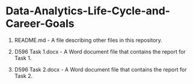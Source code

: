 # Data-Analytics-Life-Cycle-and-Career-Goals

1. README.md - A file describing other files in this repository.

2. D596 Task 1.docx - A Word document file that contains the report for Task 1.

3. D596 Task 2.docx - A Word document file that contains the report for Task 2.
